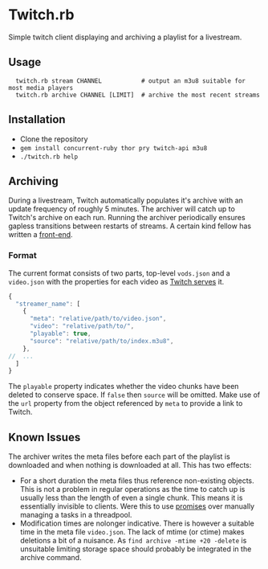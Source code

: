 # Twitch.rb
Simple twitch client displaying and archiving a playlist for a livestream.

## Usage
```
  twitch.rb stream CHANNEL           # output an m3u8 suitable for most media players
  twitch.rb archive CHANNEL [LIMIT]  # archive the most recent streams
```

## Installation
- Clone the repository
- `gem install concurrent-ruby thor pry twitch-api m3u8`
- `./twitch.rb help`

## Archiving
During a livestream, Twitch automatically populates it's archive with an update frequency of roughly 5 minutes. The archiver will catch up to Twitch's archive on each run. Running the archiver periodically ensures gapless transitions between restarts of streams. A certain kind fellow has written a [front-end].

### Format
The current format consists of two parts, top-level `vods.json` and a `video.json` with the properties for each video as [Twitch serves][Get Videos] it.
```javascript
{
  "streamer_name": [
    {
      "meta": "relative/path/to/video.json",
      "video": "relative/path/to/",
      "playable": true,
      "source": "relative/path/to/index.m3u8",
    },
//  ...
  ]
}
```
The `playable` property indicates whether the video chunks have been deleted to conserve space. If `false` then `source` will be omitted. Make use of the `url` property from the object referenced by `meta` to provide a link to Twitch.

## Known Issues
The archiver writes the meta files before each part of the playlist is downloaded and when nothing is downloaded at all. This has two effects:
- For a short duration the meta files thus reference non-existing objects. This is not a problem in regular operations as the time to catch up is usually less than the length of even a single chunk. This means it is essentially invisible to clients. Were this to use [promises] over manually managing a tasks in a threadpool.
- Modification times are nolonger indicative. There is however a suitable time in the meta file `video.json`. The lack of mtime (or ctime) makes deletions a bit of a nuisance. As `find archive -mtime +20 -delete` is unsuitable limiting storage space should probably be integrated in the archive command.

[front-end]: https://github.com/aquila12/browsebirb
[Get Videos]: https://dev.twitch.tv/docs/api/reference/#get-videos
[promises]: https://github.com/ruby-concurrency/concurrent-ruby/blob/master/doc/promises.out.md#asynchronous-task
